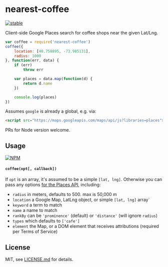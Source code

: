 # nearest-coffee

[![stable](http://badges.github.io/stability-badges/dist/stable.svg)](http://github.com/badges/stability-badges)

Client-side Google Places search for coffee shops near the given Lat/Lng. 

```js
var coffee = require('nearest-coffee')
coffee({ 
    location: [40.758895, -73.985131], 
    radius: 1000
}, function(err, data) {
    if (err) 
        throw err

    var places = data.map(function(d) {
        return d.name
    })

    console.log(places)
})
```

Assumes `google` is already a global, e.g. via:

```html
<script src="https://maps.googleapis.com/maps/api/js?libraries=places"></script>
```

PRs for Node version welcome.

## Usage

[![NPM](https://nodei.co/npm/nearest-coffee.png)](https://nodei.co/npm/nearest-coffee/)

#### `coffee(opt[, callback])`

If `opt` is an array, it's assumed to be a simple `[lat, lng]`. Otherwise you can pass any options [for the Places API](https://developers.google.com/maps/documentation/javascript/places#place_search_requests), including:

- `radius` in meters, defaults to 500. max is 50,000 m
- `location` a Google Map, LatLng object, or simple `[lat, lng]` array`
- `keyword` a term to match
- `name` a name to match
- `rankBy` can be `'prominence'` (default) or `'distance'` (will ignore `radius`)
- `types` which defaults to `['cafe']`
- `element` the Map, or a DOM element that receives attributions (required per Terms of Service)

## License

MIT, see [LICENSE.md](http://github.com/mattdesl/nearest-coffee/blob/master/LICENSE.md) for details.
